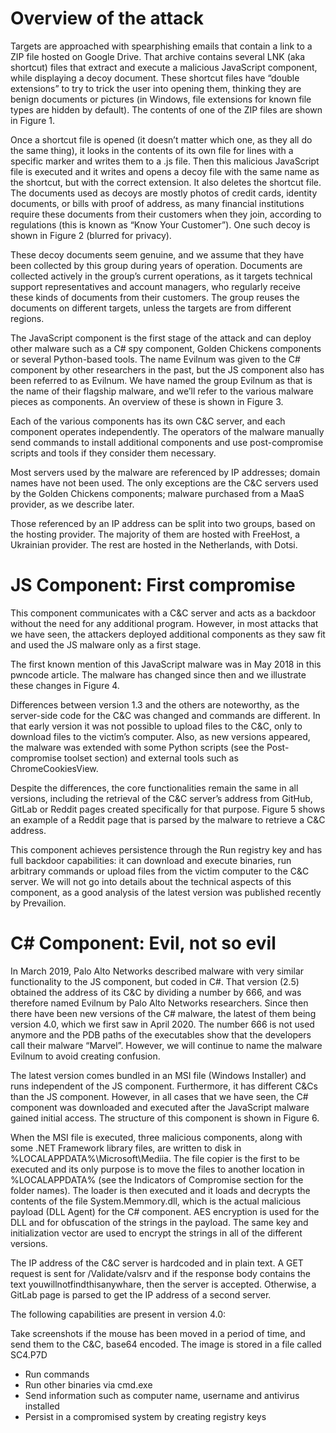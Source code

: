 # Overview of the attack
Targets are approached with spearphishing emails that contain a link to a ZIP file hosted on Google Drive. That archive contains several LNK (aka shortcut) files that extract and execute a malicious JavaScript component, while displaying a decoy document. These shortcut files have “double extensions” to try to trick the user into opening them, thinking they are benign documents or pictures (in Windows, file extensions for known file types are hidden by default). The contents of one of the ZIP files are shown in Figure 1.

Once a shortcut file is opened (it doesn’t matter which one, as they all do the same thing), it looks in the contents of its own file for lines with a specific marker and writes them to a .js file. Then this malicious JavaScript file is executed and it writes and opens a decoy file with the same name as the shortcut, but with the correct extension. It also deletes the shortcut file. The documents used as decoys are mostly photos of credit cards, identity documents, or bills with proof of address, as many financial institutions require these documents from their customers when they join, according to regulations (this is known as “Know Your Customer”). One such decoy is shown in Figure 2 (blurred for privacy).


These decoy documents seem genuine, and we assume that they have been collected by this group during years of operation. Documents are collected actively in the group’s current operations, as it targets technical support representatives and account managers, who regularly receive these kinds of documents from their customers. The group reuses the documents on different targets, unless the targets are from different regions.

The JavaScript component is the first stage of the attack and can deploy other malware such as a C# spy component, Golden Chickens components or several Python-based tools. The name Evilnum was given to the C# component by other researchers in the past, but the JS component also has been referred to as Evilnum. We have named the group Evilnum as that is the name of their flagship malware, and we’ll refer to the various malware pieces as components. An overview of these is shown in Figure 3.


Each of the various components has its own C&C server, and each component operates independently. The operators of the malware manually send commands to install additional components and use post-compromise scripts and tools if they consider them necessary.

Most servers used by the malware are referenced by IP addresses; domain names have not been used. The only exceptions are the C&C servers used by the Golden Chickens components; malware purchased from a MaaS provider, as we describe later.

Those referenced by an IP address can be split into two groups, based on the hosting provider. The majority of them are hosted with FreeHost, a Ukrainian provider. The rest are hosted in the Netherlands, with Dotsi.

# JS Component: First compromise
This component communicates with a C&C server and acts as a backdoor without the need for any additional program. However, in most attacks that we have seen, the attackers deployed additional components as they saw fit and used the JS malware only as a first stage.

The first known mention of this JavaScript malware was in May 2018 in this pwncode article. The malware has changed since then and we illustrate these changes in Figure 4.


Differences between version 1.3 and the others are noteworthy, as the server-side code for the C&C was changed and commands are different. In that early version it was not possible to upload files to the C&C, only to download files to the victim’s computer. Also, as new versions appeared, the malware was extended with some Python scripts (see the Post-compromise toolset section) and external tools such as ChromeCookiesView.

Despite the differences, the core functionalities remain the same in all versions, including the retrieval of the C&C server’s address from GitHub, GitLab or Reddit pages created specifically for that purpose. Figure 5 shows an example of a Reddit page that is parsed by the malware to retrieve a C&C address.


This component achieves persistence through the Run registry key and has full backdoor capabilities: it can download and execute binaries, run arbitrary commands or upload files from the victim computer to the C&C server. We will not go into details about the technical aspects of this component, as a good analysis of the latest version was published recently by Prevailion.

# C# Component: Evil, not so evil
In March 2019, Palo Alto Networks described malware with very similar functionality to the JS component, but coded in C#. That version (2.5) obtained the address of its C&C by dividing a number by 666, and was therefore named Evilnum by Palo Alto Networks researchers. Since then there have been new versions of the C# malware, the latest of them being version 4.0, which we first saw in April 2020. The number 666 is not used anymore and the PDB paths of the executables show that the developers call their malware “Marvel”. However, we will continue to name the malware Evilnum to avoid creating confusion.

The latest version comes bundled in an MSI file (Windows Installer) and runs independent of the JS component. Furthermore, it has different C&Cs than the JS component. However, in all cases that we have seen, the C# component was downloaded and executed after the JavaScript malware gained initial access. The structure of this component is shown in Figure 6.

 
When the MSI file is executed, three malicious components, along with some .NET Framework library files, are written to disk in %LOCALAPPDATA%\Microsoft\Mediia. The file copier is the first to be executed and its only purpose is to move the files to another location in %LOCALAPPDATA% (see the Indicators of Compromise section for the folder names). The loader is then executed and it loads and decrypts the contents of the file System.Memmory.dll, which is the actual malicious payload (DLL Agent) for the C# component. AES encryption is used for the DLL and for obfuscation of the strings in the payload. The same key and initialization vector are used to encrypt the strings in all of the different versions.

The IP address of the C&C server is hardcoded and in plain text. A GET request is sent for /Validate/valsrv and if the response body contains the text youwillnotfindthisanywhare, then the server is accepted. Otherwise, a GitLab page is parsed to get the IP address of a second server.

The following capabilities are present in version 4.0:

Take screenshots if the mouse has been moved in a period of time, and send them to the C&C, base64 encoded. The image is stored in a file called SC4.P7D
- Run commands
- Run other binaries via cmd.exe
- Send information such as computer name, username and antivirus installed
- Persist in a compromised system by creating registry keys
